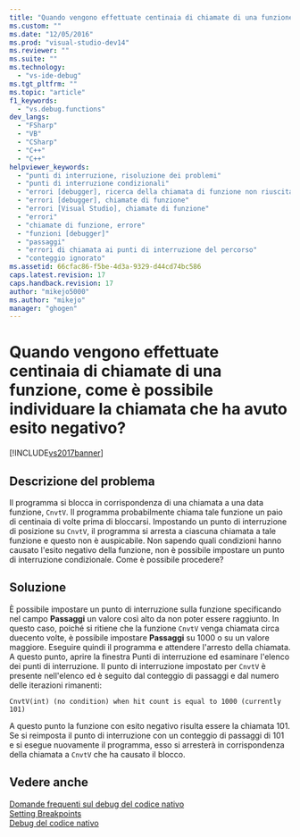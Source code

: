 ```yaml
---
title: "Quando vengono effettuate centinaia di chiamate di una funzione, come &#232; possibile individuare la chiamata che ha avuto esito negativo? | Microsoft Docs"
ms.custom: ""
ms.date: "12/05/2016"
ms.prod: "visual-studio-dev14"
ms.reviewer: ""
ms.suite: ""
ms.technology: 
  - "vs-ide-debug"
ms.tgt_pltfrm: ""
ms.topic: "article"
f1_keywords: 
  - "vs.debug.functions"
dev_langs: 
  - "FSharp"
  - "VB"
  - "CSharp"
  - "C++"
  - "C++"
helpviewer_keywords: 
  - "punti di interruzione, risoluzione dei problemi"
  - "punti di interruzione condizionali"
  - "errori [debugger], ricerca della chiamata di funzione non riuscita"
  - "errori [debugger], chiamate di funzione"
  - "errori [Visual Studio], chiamate di funzione"
  - "errori"
  - "chiamate di funzione, errore"
  - "funzioni [debugger]"
  - "passaggi"
  - "errori di chiamata ai punti di interruzione del percorso"
  - "conteggio ignorato"
ms.assetid: 66cfac86-f5be-4d3a-9329-d44cd74bc586
caps.latest.revision: 17
caps.handback.revision: 17
author: "mikejo5000"
ms.author: "mikejo"
manager: "ghogen"
---
```

# Quando vengono effettuate centinaia di chiamate di una funzione, come &#232; possibile individuare la chiamata che ha avuto esito negativo?
[!INCLUDE[vs2017banner](../code-quality/includes/vs2017banner.md)]

## Descrizione del problema  
 Il programma si blocca in corrispondenza di una chiamata a una data funzione, `CnvtV`.  Il programma probabilmente chiama tale funzione un paio di centinaia di volte prima di bloccarsi.  Impostando un punto di interruzione di posizione su `CnvtV`, il programma si arresta a ciascuna chiamata a tale funzione e questo non è auspicabile.  Non sapendo quali condizioni hanno causato l'esito negativo della funzione, non è possibile impostare un punto di interruzione condizionale.  Come è possibile procedere?  
  
## Soluzione  
 È possibile impostare un punto di interruzione sulla funzione specificando nel campo **Passaggi** un valore così alto da non poter essere raggiunto.  In questo caso, poiché si ritiene che la funzione `CnvtV` venga chiamata circa duecento volte, è possibile impostare **Passaggi** su 1000 o su un valore maggiore.  Eseguire quindi il programma e attendere l'arresto della chiamata.  A questo punto, aprire la finestra Punti di interruzione ed esaminare l'elenco dei punti di interruzione.  Il punto di interruzione impostato per `CnvtV` è presente nell'elenco ed è seguito dal conteggio di passaggi e dal numero delle iterazioni rimanenti:  
  
```  
CnvtV(int) (no condition) when hit count is equal to 1000 (currently 101)  
```  
  
 A questo punto la funzione con esito negativo risulta essere la chiamata 101.  Se si reimposta il punto di interruzione con un conteggio di passaggi di 101 e si esegue nuovamente il programma, esso si arresterà in corrispondenza della chiamata a `CnvtV` che ha causato il blocco.  
  
## Vedere anche  
 [Domande frequenti sul debug del codice nativo](../debugger/debugging-native-code-faqs.md)   
 [Setting Breakpoints](http://msdn.microsoft.com/it-it/fe4eedc1-71aa-4928-962f-0912c334d583)   
 [Debug del codice nativo](../debugger/debugging-native-code.md)